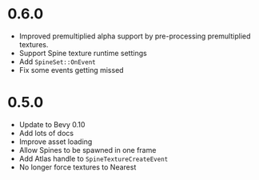 # 0.6.0
- Improved premultiplied alpha support by pre-processing premultiplied textures.
- Support Spine texture runtime settings
- Add `SpineSet::OnEvent`
- Fix some events getting missed

# 0.5.0
- Update to Bevy 0.10
- Add lots of docs
- Improve asset loading
- Allow Spines to be spawned in one frame
- Add Atlas handle to `SpineTextureCreateEvent`
- No longer force textures to Nearest
